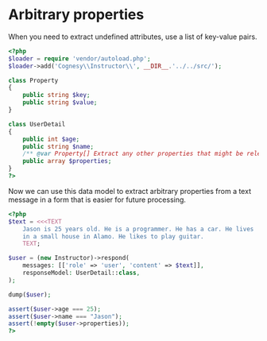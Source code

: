 # Arbitrary properties

When you need to extract undefined attributes, use a list of key-value pairs.

```php
<?php
$loader = require 'vendor/autoload.php';
$loader->add('Cognesy\\Instructor\\', __DIR__.'../../src/');

class Property
{
    public string $key;
    public string $value;
}

class UserDetail
{
    public int $age;
    public string $name;
    /** @var Property[] Extract any other properties that might be relevant */
    public array $properties;
}
?>
```

Now we can use this data model to extract arbitrary properties from a text message
in a form that is easier for future processing.

```php
<?php
$text = <<<TEXT
    Jason is 25 years old. He is a programmer. He has a car. He lives
    in a small house in Alamo. He likes to play guitar.
    TEXT;

$user = (new Instructor)->respond(
    messages: [['role' => 'user', 'content' => $text]],
    responseModel: UserDetail::class,
);

dump($user);

assert($user->age === 25);
assert($user->name === "Jason");
assert(!empty($user->properties));
?>
```
